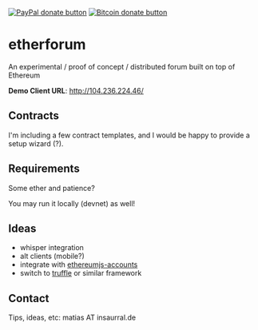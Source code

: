 <span class="badge-paypal"><a href="http://paypal.me/matiasinsaurralde" title="Donate to this project using Paypal"><img src="https://img.shields.io/badge/paypal-donate-yellow.svg" alt="PayPal donate button" /></a></span>
<span class="badge-bitcoin"><a href="http://coinbase.com/matiasbaruch" title="Donate once-off to this project using Bitcoin"><img src="https://img.shields.io/badge/bitcoin-donate-yellow.svg" alt="Bitcoin donate button" /></a></span>

# etherforum

An experimental / proof of concept / distributed forum built on top of Ethereum

**Demo Client URL**: http://104.236.224.46/

## Contracts

I'm including a few contract templates, and I would be happy to provide a setup wizard (?).

## Requirements

Some ether and patience?

You may run it locally (devnet) as well!

## Ideas

* whisper integration
* alt clients (mobile?)
* integrate with [ethereumjs-accounts](https://github.com/SilentCicero/ethereumjs-accounts)
* switch to [truffle](https://github.com/ConsenSys/truffle) or similar framework

## Contact

Tips, ideas, etc: matias AT insaurral.de
